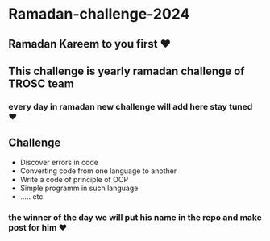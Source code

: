 # Ramadan-challenge-2024


## Ramadan Kareem to you first ♥

## This challenge is yearly ramadan challenge of TROSC team 
  ### every day in ramadan new challenge will add here stay tuned ♥
## Challenge
- Discover errors in code
- Converting code from one language to another
- Write a code of principle of OOP
- Simple programm in such language
- ..... etc

### the winner of the day we will put his name in the repo and make post for him ♥
  
